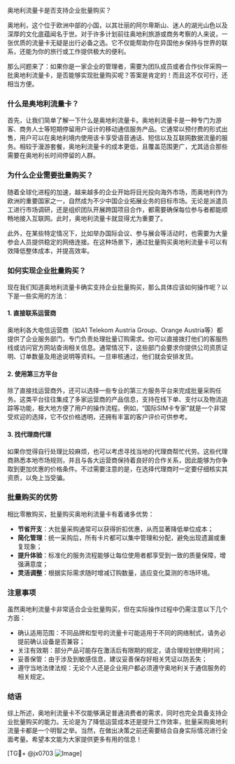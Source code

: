 奥地利流量卡是否支持企业批量购买？

奥地利，这个位于欧洲中部的小国，以其壮丽的阿尔卑斯山、迷人的湖光山色以及深厚的文化底蕴闻名于世。对于许多计划前往奥地利旅游或商务考察的人来说，一张优质的流量卡无疑是出行必备之选。它不仅能帮助你在异国他乡保持与世界的联系，还能为你的旅行或工作提供极大的便利。

那么问题来了：如果你是一家企业的管理者，需要为团队成员或者合作伙伴采购一批奥地利流量卡，是否能够实现批量购买呢？答案是肯定的！而且这不仅可行，还相当方便。

### 什么是奥地利流量卡？
首先，让我们简单了解一下什么是奥地利流量卡。奥地利流量卡是一种专门为游客、商务人士等短期停留用户设计的移动通信服务产品。它通常以预付费的形式出售，用户可以在奥地利境内使用该卡享受语音通话、短信以及互联网数据流量的服务。相较于漫游套餐，奥地利流量卡的成本更低，且覆盖范围更广，尤其适合那些需要在奥地利长时间停留的人群。

### 为什么企业需要批量购买？
随着全球化进程的加速，越来越多的企业开始将目光投向海外市场，而奥地利作为欧洲的重要国家之一，自然成为不少中国企业拓展业务的目标市场。无论是派遣员工进行市场调研，还是组织团队开展跨国项目合作，都需要确保每位参与者都能顺畅地接入互联网。此时，奥地利流量卡就显得尤为重要了。

此外，在某些特定情况下，比如举办国际会议、参与展会等活动时，也需要为大量参会人员提供稳定的网络连接。在这种场景下，通过批量购买奥地利流量卡可以有效降低整体成本，并提高效率。

### 如何实现企业批量购买？
现在我们知道奥地利流量卡确实支持企业批量购买，那么具体应该如何操作呢？以下是一些实用的方法：

#### 1. 直接联系运营商
奥地利各大电信运营商（如A1 Telekom Austria Group、Orange Austria等）都提供了企业服务部门，专门负责处理批量订购需求。你可以直接拨打他们的客服热线或访问官方网站查询相关信息。通常情况下，这些部门会要求你提供公司资质证明、订单数量及用途说明等资料。一旦审核通过，他们就会安排发货。

#### 2. 使用第三方平台
除了直接找运营商外，还可以选择一些专业的第三方服务平台来完成批量采购任务。这类平台往往集成了多家运营商的产品信息，支持在线下单、支付以及物流追踪等功能，极大地方便了用户的操作流程。例如，“国际SIM卡专家”就是一个非常受欢迎的选择，它不仅价格透明，还拥有丰富的客户评价可供参考。

#### 3. 找代理商代理
如果你觉得自行处理比较麻烦，也可以考虑寻找当地的代理商帮忙代劳。这些代理商熟悉本地市场规则，并且与各大运营商保持着良好的合作关系，因此能够为你争取到更加优惠的价格条件。不过需要注意的是，在选择代理商时一定要仔细核实其资质，以免上当受骗。

### 批量购买的优势
相比零散购买，批量购买奥地利流量卡有着诸多优势：

- **节省开支**：大批量采购通常可以获得折扣优惠，从而显著降低单位成本；
- **简化管理**：统一采购后，所有卡片都可以集中管理和分配，避免出现遗漏或重复现象；
- **提升体验**：标准化的服务流程能够让每位使用者都享受到一致的质量保障，增强满意度；
- **灵活调整**：根据实际需求随时增减订购数量，适应变化莫测的市场环境。

### 注意事项
虽然奥地利流量卡非常适合企业批量购买，但在实际操作过程中仍需注意以下几个方面：

- 确认适用范围：不同品牌和型号的流量卡可能适用于不同的网络制式，请务必提前确认设备是否兼容；
- 关注有效期：部分产品可能存在激活后有限期的规定，请合理规划使用时间；
- 妥善保管：由于涉及到敏感信息，建议妥善保存好相关凭证以防丢失；
- 遵守当地法律法规：无论个人还是企业用户都必须遵守奥地利关于通信服务的相关规定。

### 结语
综上所述，奥地利流量卡不仅能够满足普通消费者的需求，同时也完全具备支持企业批量购买的能力。无论是为了降低运营成本还是提升工作效率，批量采购奥地利流量卡都是一个明智之举。当然，在做出决策之前还需要结合自身实际情况进行全面考量。希望本文能为大家提供更多有用的信息！

[TG💪+ @jx0703 ![Image](https://github.com/user-attachments/assets/dbca1d08-cadb-493c-b0ec-ad6f7a83f270)]